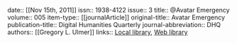 date:: [[Nov 15th, 2011]]
issn:: 1938-4122
issue:: 3
title:: @Avatar Emergency
volume:: 005
item-type:: [[journalArticle]]
original-title:: Avatar Emergency
publication-title:: Digital Humanities Quarterly
journal-abbreviation:: DHQ
authors:: [[Gregory L. Ulmer]]
links:: [Local library](zotero://select/groups/2386895/items/9DVJVBG8), [Web library](https://www.zotero.org/groups/2386895/items/9DVJVBG8)
